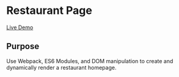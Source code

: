 # Restaurant Page

[Live Demo](https://strallia.github.io/restaurant-page/)

## Purpose

Use Webpack, ES6 Modules, and DOM manipulation to create and dynamically render a restaurant homepage.
